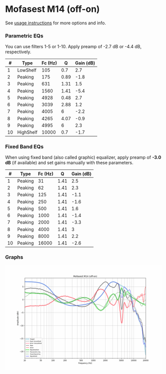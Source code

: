 # Mofasest M14 (off-on)
See [usage instructions](https://github.com/jaakkopasanen/AutoEq#usage) for more options and info.

### Parametric EQs
You can use filters 1-5 or 1-10. Apply preamp of -2.7 dB or -4.4 dB, respectively.

|   # | Type      |   Fc (Hz) |    Q |   Gain (dB) |
|-----|-----------|-----------|------|-------------|
|   1 | LowShelf  |       105 | 0.7  |         2.7 |
|   2 | Peaking   |       175 | 0.89 |        -1.8 |
|   3 | Peaking   |       631 | 1.31 |         1.5 |
|   4 | Peaking   |      1560 | 1.41 |        -5.4 |
|   5 | Peaking   |      4928 | 0.48 |         2.7 |
|   6 | Peaking   |      3039 | 2.88 |         1.2 |
|   7 | Peaking   |      4005 | 6    |        -2.2 |
|   8 | Peaking   |      4265 | 4.07 |        -0.9 |
|   9 | Peaking   |      4995 | 6    |         2.3 |
|  10 | HighShelf |     10000 | 0.7  |        -1.7 |

### Fixed Band EQs
When using fixed band (also called graphic) equalizer, apply preamp of **-3.0 dB** (if available) and set gains manually with these parameters.

|   # | Type    |   Fc (Hz) |    Q |   Gain (dB) |
|-----|---------|-----------|------|-------------|
|   1 | Peaking |        31 | 1.41 |         2.5 |
|   2 | Peaking |        62 | 1.41 |         2.3 |
|   3 | Peaking |       125 | 1.41 |        -1.1 |
|   4 | Peaking |       250 | 1.41 |        -1.6 |
|   5 | Peaking |       500 | 1.41 |         1.6 |
|   6 | Peaking |      1000 | 1.41 |        -1.4 |
|   7 | Peaking |      2000 | 1.41 |        -3.3 |
|   8 | Peaking |      4000 | 1.41 |         3   |
|   9 | Peaking |      8000 | 1.41 |         2.2 |
|  10 | Peaking |     16000 | 1.41 |        -2.6 |

### Graphs
![](./Mofasest%20M14%20(off-on).png)
